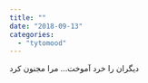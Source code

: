 ```yaml
---
title: ""
date: "2018-09-13"
categories: 
  - "tytomood"
---
```


دیگران را خرد آموخت... مرا مجنون کرد
